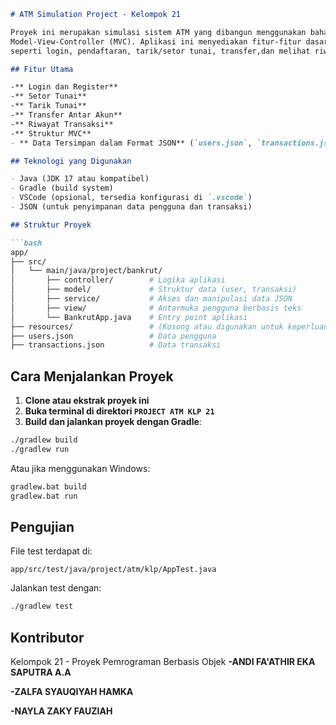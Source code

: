 ````markdown
# ATM Simulation Project - Kelompok 21

Proyek ini merupakan simulasi sistem ATM yang dibangun menggunakan bahasa pemrograman Java dengan struktur
Model-View-Controller (MVC). Aplikasi ini menyediakan fitur-fitur dasar yang umum ditemukan dalam mesin ATM,
seperti login, pendaftaran, tarik/setor tunai, transfer,dan melihat riwayat transaksi.

## Fitur Utama

-** Login dan Register**
-** Setor Tunai**
-** Tarik Tunai**
-** Transfer Antar Akun**
-** Riwayat Transaksi**
-** Struktur MVC**
- ** Data Tersimpan dalam Format JSON** (`users.json`, `transactions.json`)

## Teknologi yang Digunakan

- Java (JDK 17 atau kompatibel)
- Gradle (build system)
- VSCode (opsional, tersedia konfigurasi di `.vscode`)
- JSON (untuk penyimpanan data pengguna dan transaksi)

## Struktur Proyek

```bash
app/
├── src/
│   └── main/java/project/bankrut/
│       ├── controller/        # Logika aplikasi
│       ├── model/             # Struktur data (user, transaksi)
│       ├── service/           # Akses dan manipulasi data JSON
│       ├── view/              # Antarmuka pengguna berbasis teks
│       └── BankrutApp.java    # Entry point aplikasi
├── resources/                 # (Kosong atau digunakan untuk keperluan tambahan)
├── users.json                 # Data pengguna
├── transactions.json          # Data transaksi
````

## Cara Menjalankan Proyek

1. **Clone atau ekstrak proyek ini**
2. **Buka terminal di direktori `PROJECT ATM KLP 21`**
3. **Build dan jalankan proyek dengan Gradle**:

```bash
./gradlew build
./gradlew run
```

Atau jika menggunakan Windows:

```cmd
gradlew.bat build
gradlew.bat run
```

## Pengujian

File test terdapat di:

```
app/src/test/java/project/atm/klp/AppTest.java
```

Jalankan test dengan:

```bash
./gradlew test
```

## Kontributor

Kelompok 21 - Proyek Pemrograman Berbasis Objek
**-ANDI FA'ATHIR EKA SAPUTRA A.A**

**-ZALFA SYAUQIYAH HAMKA**

**-NAYLA ZAKY FAUZIAH**
